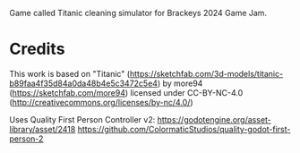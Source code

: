 Game called Titanic cleaning simulator for Brackeys 2024 Game Jam. 

# Credits

This work is based on "Titanic" (https://sketchfab.com/3d-models/titanic-b89faa4f35d84a0da48b4e5c3472c5e4) by more94 (https://sketchfab.com/more94) licensed under CC-BY-NC-4.0 (http://creativecommons.org/licenses/by-nc/4.0/)

Uses Quality First Person Controller v2: https://godotengine.org/asset-library/asset/2418
https://github.com/ColormaticStudios/quality-godot-first-person-2
